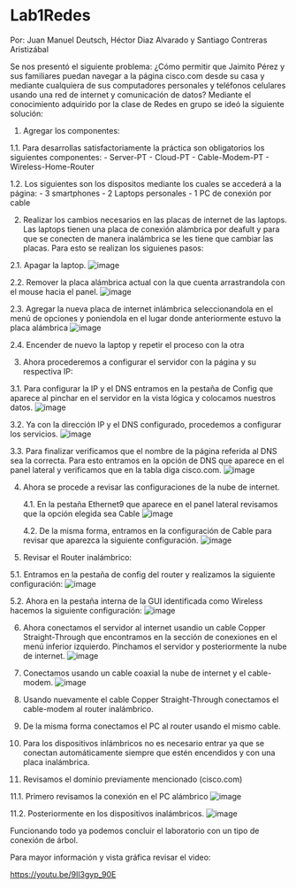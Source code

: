 # Lab1Redes

Por: Juan Manuel Deutsch, Héctor Diaz Alvarado y Santiago Contreras Aristizábal

Se nos presentó el siguiente problema: ¿Cómo permitir que Jaimito Pérez y sus familiares puedan navegar a la página cisco.com desde su casa y mediante cualquiera de sus computadores personales y teléfonos celulares  usando una red de internet y comunicación de datos? Mediante el conocimiento adquirido por la clase de Redes en grupo se ideó la siguiente solución:

1. Agregar los componentes:

  1.1. Para desarrollas satisfactoriamente la práctica son obligatorios los siguientes componentes:
    - Server-PT
    - Cloud-PT
    - Cable-Modem-PT
    - Wireless-Home-Router
    
  1.2. Los siguientes son los dispositos mediante los cuales se accederá a la página:
    - 3 smartphones
    - 2 Laptops personales
    - 1 PC de conexión por cable
    
2. Realizar los cambios necesarios en las placas de internet de las laptops. Las laptops tienen una placa de conexión alámbrica por deafult y para que se conecten de manera inalámbrica se les tiene que cambiar las placas. Para esto se realizan los siguienes pasos:
  
  2.1. Apagar la laptop.
  ![image](https://user-images.githubusercontent.com/89588991/183784661-85334fae-689c-4e47-9981-7c626dc22da4.png)

  2.2. Remover la placa alámbrica actual con la que cuenta arrastrandola con el mouse hacia el panel.
  ![image](https://user-images.githubusercontent.com/89588991/183783683-7830512b-d6cb-4864-ab12-109d301718fc.png)
  
  2.3. Agregar la nueva placa de internet inlámbrica seleccionandola en el menú de opciones y poniendola en el lugar donde anteriormente estuvo la placa alámbrica
  ![image](https://user-images.githubusercontent.com/89588991/183784451-e9dbfe8c-748c-4211-bfce-b656a8fe8d9b.png)
  
  2.4. Encender de nuevo la laptop y repetir el proceso con la otra

3. Ahora procederemos a configurar el servidor con la página y su respectiva IP:
  
  3.1. Para configurar la IP y el DNS entramos en la pestaña de Config que aparece al pinchar en el servidor en la vista lógica y colocamos nuestros datos.
  ![image](https://user-images.githubusercontent.com/89588991/183785099-07faca22-4dfa-48d8-a037-342092937190.png)
  
  3.2. Ya con la dirección IP y el DNS configurado, procedemos a configurar los servicios.
  ![image](https://user-images.githubusercontent.com/89588991/183785445-eace9ca5-9daa-4963-ac7c-c439fad7ba22.png)
  
  3.3. Para finalizar verificamos que el nombre de la página referida al DNS sea la correcta. Para esto entramos en la opción de DNS que aparece en el panel lateral y   verificamos que en la tabla diga cisco.com.
  ![image](https://user-images.githubusercontent.com/89588991/183785669-d30b2157-4392-4516-a1e6-3df0d8f6cc3d.png)

4. Ahora se procede a revisar las configuraciones de la nube de internet.
   
   4.1. En la pestaña Ethernet9 que aparece en el panel lateral revisamos que la opción elegida sea Cable
   ![image](https://user-images.githubusercontent.com/89588991/183785815-46763dfb-6839-47b4-a49e-27dd4af0b07b.png)
   
   4.2. De la misma forma, entramos en la configuración de Cable para revisar que aparezca la siguiente configuración.
   ![image](https://user-images.githubusercontent.com/89588991/183786120-47bdda25-cddb-4278-93f5-34ca2f15126a.png)
   
5. Revisar el Router inalámbrico:

  5.1. Entramos en la pestaña de config del router y realizamos la siguiente configuración:
  ![image](https://user-images.githubusercontent.com/89588991/183786407-e3701a92-b32e-41b9-bc9d-4f1a4f0b42e4.png)
  
  5.2. Ahora en la pestaña interna de la GUI identificada como Wireless hacemos la siguiente configuración:
  ![image](https://user-images.githubusercontent.com/89588991/183786481-2e77d9da-8448-43e8-b1a4-81975f337014.png)

6. Ahora conectamos el servidor al internet usandio un cable Copper Straight-Through que encontramos en la sección de conexiones en el menú inferior izquierdo. Pinchamos el servidor y posteriormente la nube de internet.
  ![image](https://user-images.githubusercontent.com/89588991/183786727-ab173f03-07e6-418a-8fac-892187898d22.png)
  
7. Conectamos usando un cable coaxial la nube de internet y el cable-modem.
  ![image](https://user-images.githubusercontent.com/89588991/183786917-eac343ce-ee56-4c98-afd3-a84e4fd9fcbf.png)

8. Usando nuevamente el cable Copper Straight-Through conectamos el cable-modem al router inalámbrico.

9. De la misma forma conectamos el PC al router usando el mismo cable.

10. Para los dispositivos inlámbricos no es necesario entrar ya que se conectan automáticamente siempre que estén encendidos y con una placa inalámbrica.

11. Revisamos el dominio previamente mencionado (cisco.com)

  11.1. Primero revisamos la conexión en el PC alámbrico
  ![image](https://user-images.githubusercontent.com/89588991/183787263-65062fa8-299e-4e4a-8b4e-7fb62fa992a6.png)
  
  11.2. Posteriormente en los dispositivos inalámbricos.
  ![image](https://user-images.githubusercontent.com/89588991/183787305-ab592cf0-fe85-4126-8075-00c6bccc32a0.png)

Funcionando todo ya podemos concluir el laboratorio con un tipo de conexión de árbol. 

Para mayor información y vista gráfica revisar el video:

https://youtu.be/9Il3gyp_90E
